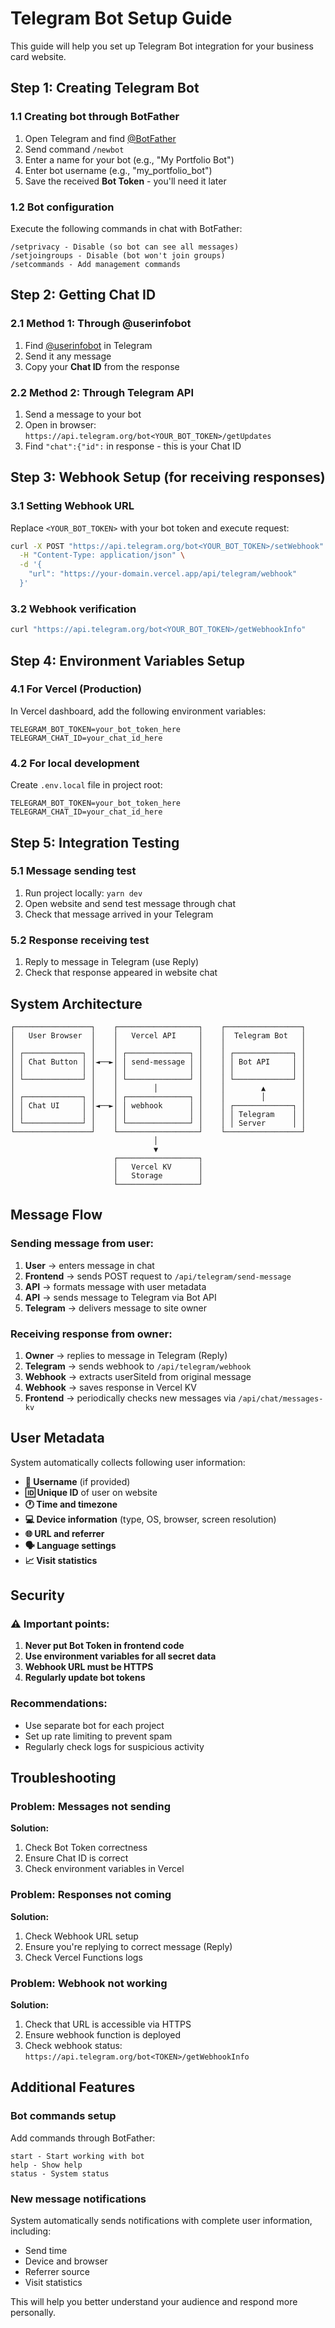 # Telegram Bot Setup Guide

This guide will help you set up Telegram Bot integration for your business card website.

## Step 1: Creating Telegram Bot

### 1.1 Creating bot through BotFather

1. Open Telegram and find [@BotFather](https://t.me/botfather)
2. Send command `/newbot`
3. Enter a name for your bot (e.g., "My Portfolio Bot")
4. Enter bot username (e.g., "my_portfolio_bot")
5. Save the received **Bot Token** - you'll need it later

### 1.2 Bot configuration

Execute the following commands in chat with BotFather:

```
/setprivacy - Disable (so bot can see all messages)
/setjoingroups - Disable (bot won't join groups)
/setcommands - Add management commands
```

## Step 2: Getting Chat ID

### 2.1 Method 1: Through @userinfobot

1. Find [@userinfobot](https://t.me/userinfobot) in Telegram
2. Send it any message
3. Copy your **Chat ID** from the response

### 2.2 Method 2: Through Telegram API

1. Send a message to your bot
2. Open in browser: `https://api.telegram.org/bot<YOUR_BOT_TOKEN>/getUpdates`
3. Find `"chat":{"id":` in response - this is your Chat ID

## Step 3: Webhook Setup (for receiving responses)

### 3.1 Setting Webhook URL

Replace `<YOUR_BOT_TOKEN>` with your bot token and execute request:

```bash
curl -X POST "https://api.telegram.org/bot<YOUR_BOT_TOKEN>/setWebhook" \
  -H "Content-Type: application/json" \
  -d '{
    "url": "https://your-domain.vercel.app/api/telegram/webhook"
  }'
```

### 3.2 Webhook verification

```bash
curl "https://api.telegram.org/bot<YOUR_BOT_TOKEN>/getWebhookInfo"
```

## Step 4: Environment Variables Setup

### 4.1 For Vercel (Production)

In Vercel dashboard, add the following environment variables:

```env
TELEGRAM_BOT_TOKEN=your_bot_token_here
TELEGRAM_CHAT_ID=your_chat_id_here
```

### 4.2 For local development

Create `.env.local` file in project root:

```env
TELEGRAM_BOT_TOKEN=your_bot_token_here
TELEGRAM_CHAT_ID=your_chat_id_here
```

## Step 5: Integration Testing

### 5.1 Message sending test

1. Run project locally: `yarn dev`
2. Open website and send test message through chat
3. Check that message arrived in your Telegram

### 5.2 Response receiving test

1. Reply to message in Telegram (use Reply)
2. Check that response appeared in website chat

## System Architecture

```
┌─────────────────┐    ┌──────────────────┐    ┌─────────────────┐
│   User Browser  │    │   Vercel API     │    │  Telegram Bot   │
│                 │    │                  │    │                 │
│ ┌─────────────┐ │    │ ┌──────────────┐ │    │ ┌─────────────┐ │
│ │ Chat Button │ │◄──►│ │ send-message │ │    │ │ Bot API     │ │
│ │             │ │    │ │              │ │    │ │             │ │
│ └─────────────┘ │    │ └──────────────┘ │    │ └─────────────┘ │
│                 │    │        │         │    │        ▲        │
│ ┌─────────────┐ │    │ ┌──────────────┐ │    │        │        │
│ │ Chat UI     │ │◄──►│ │ webhook      │ │    │ ┌─────────────┐ │
│ │             │ │    │ │              │ │    │ │ Telegram    │ │
│ └─────────────┘ │    │ └──────────────┘ │    │ │ Server      │ │
└─────────────────┘    └──────────────────┘    └─────────────────┘
                                │
                                ▼
                       ┌──────────────────┐
                       │   Vercel KV      │
                       │   Storage        │
                       └──────────────────┘
```

## Message Flow

### Sending message from user:

1. **User** → enters message in chat
2. **Frontend** → sends POST request to `/api/telegram/send-message`
3. **API** → formats message with user metadata
4. **API** → sends message to Telegram via Bot API
5. **Telegram** → delivers message to site owner

### Receiving response from owner:

1. **Owner** → replies to message in Telegram (Reply)
2. **Telegram** → sends webhook to `/api/telegram/webhook`
3. **Webhook** → extracts userSiteId from original message
4. **Webhook** → saves response in Vercel KV
5. **Frontend** → periodically checks new messages via `/api/chat/messages-kv`

## User Metadata

System automatically collects following user information:

- **👤 Username** (if provided)
- **🆔 Unique ID** of user on website
- **🕐 Time and timezone**
- **💻 Device information** (type, OS, browser, screen resolution)
- **🌐 URL and referrer**
- **🗣️ Language settings**
- **📈 Visit statistics**

## Security

### ⚠️ Important points:

1. **Never put Bot Token in frontend code**
2. **Use environment variables for all secret data**
3. **Webhook URL must be HTTPS**
4. **Regularly update bot tokens**

### Recommendations:

- Use separate bot for each project
- Set up rate limiting to prevent spam
- Regularly check logs for suspicious activity

## Troubleshooting

### Problem: Messages not sending

**Solution:**
1. Check Bot Token correctness
2. Ensure Chat ID is correct
3. Check environment variables in Vercel

### Problem: Responses not coming

**Solution:**
1. Check Webhook URL setup
2. Ensure you're replying to correct message (Reply)
3. Check Vercel Functions logs

### Problem: Webhook not working

**Solution:**
1. Check that URL is accessible via HTTPS
2. Ensure webhook function is deployed
3. Check webhook status: `https://api.telegram.org/bot<TOKEN>/getWebhookInfo`

## Additional Features

### Bot commands setup

Add commands through BotFather:

```
start - Start working with bot
help - Show help
status - System status
```

### New message notifications

System automatically sends notifications with complete user information, including:
- Send time
- Device and browser
- Referrer source
- Visit statistics

This will help you better understand your audience and respond more personally.
